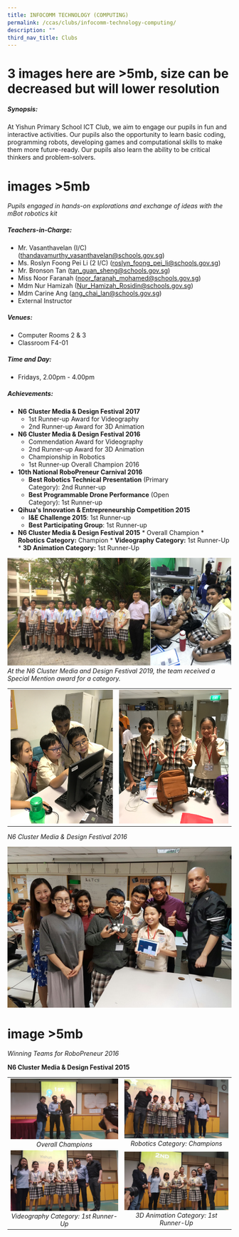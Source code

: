 ```yaml
---
title: INFOCOMM TECHNOLOGY (COMPUTING)
permalink: /ccas/clubs/infocomm-technology-computing/
description: ""
third_nav_title: Clubs
---
```

# 3 images here are >5mb, size can be decreased but will lower resolution

##### Synopsis:
At Yishun Primary School ICT Club, we aim to engage our pupils in fun and interactive activities. Our pupils also the opportunity to learn basic coding, programming robots, developing games and computational skills to make them more future-ready. Our pupils also learn the ability to be critical thinkers and problem-solvers.

# images >5mb
*Pupils engaged in hands-on explorations and exchange of ideas with the mBot robotics kit*


##### Teachers-in-Charge:
* Mr. Vasanthavelan (I/C)(thandavamurthy_vasanthavelan@schools.gov.sg)    
* Ms. Roslyn Foong Pei Li (2 I/C) (roslyn_foong_pei_li@schools.gov.sg)      
* Mr. Bronson Tan (tan_guan_sheng@schools.gov.sg)   
* Miss Noor Faranah (noor_faranah_mohamed@schools.gov.sg)   
* Mdm Nur Hamizah (Nur_Hamizah_Rosidin@schools.gov.sg)   
* Mdm Carine Ang (ang_chai_lan@schools.gov.sg)   
* External Instructor

##### Venues:
* Computer Rooms 2 & 3    
* Classroom F4-01

##### Time and Day:
* Fridays, 2.00pm - 4.00pm

##### Achievements:
* **N6 Cluster Media & Design Festival 2017**
  * 1st Runner-up Award for Videography
  * 2nd Runner-up Award for 3D Animation
* **N6 Cluster Media & Design Festival 2016**
  * Commendation Award for Videography  
  * 2nd Runner-up Award for 3D Animation  
  * Championship in Robotics  
  * 1st Runner-up Overall Champion 2016
* **10th National RoboPreneur Carnival 2016**
  * **Best Robotics Technical Presentation** (Primary Category): 2nd Runner-up
  * **Best Programmable Drone Performance** (Open Category): 1st Runner-up
* **Qihua's Innovation & Entrepreneurship Competition 2015**
  * **I&E Challenge 2015**: 1st Runner-up
  * **Best Participating Group**: 1st Runner-up
* **N6 Cluster Media & Design Festival 2015**
		* Overall Champion
		* **Robotics Category:** Champion
		*  **Videography Category:** 1st Runner-Up
		*  **3D Animation Category:** 1st Runner-Up

![](/images/CCAs/Infocomm%20Technology/CCA_ICT%20Club_2020_2.jpg)
*At the N6 Cluster Media and Design Festival 2019, the team received a Special Mention award for a category.*

| | |
|:-:|:-:|
|![](/images/CCAs/Infocomm%20Technology/ICT_01_2017.png)|![](/images/CCAs/Infocomm%20Technology/ICT_02_2017.png)|

*N6 Cluster Media & Design Festival 2016*

![](/images/CCAs/Infocomm%20Technology/ICT_04_2017.png)

# image >5mb
*Winning Teams for RoboPreneur 2016*

**N6 Cluster Media & Design Festival 2015**

| | |
|:-:|:-:|
|![](/images/CCAs/Infocomm%20Technology/20151111_162134.jpg)  *Overall Champions*|![](/images/CCAs/Infocomm%20Technology/20151111_160830.jpg)  *Robotics Category: Champions*|
|![](/images/CCAs/Infocomm%20Technology/20151111_161256.jpg)  *Videography Category: 1st Runner-Up*|![](/images/CCAs/Infocomm%20Technology/20151111_161746.jpg) *3D Animation Category: 1st Runner-Up*|